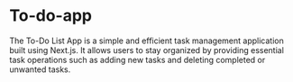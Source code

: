 # To-do-app
The To-Do List App is a simple and efficient task management application built using Next.js. It allows users to stay organized by providing essential task operations such as adding new tasks and deleting completed or unwanted tasks.
